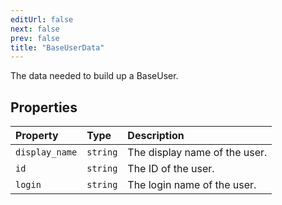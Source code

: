 ```yaml
---
editUrl: false
next: false
prev: false
title: "BaseUserData"
---
```


The data needed to build up a BaseUser.

## Properties

| Property | Type | Description |
| :------ | :------ | :------ |
| `display_name` | `string` | The display name of the user. |
| `id` | `string` | The ID of the user. |
| `login` | `string` | The login name of the user. |
